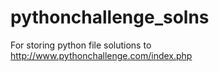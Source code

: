 # pythonchallenge_solns
For storing python file solutions to http://www.pythonchallenge.com/index.php
